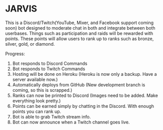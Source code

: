 # JARVIS

This is a Discord/Twitch(YouTube, Mixer, and Facebook support coming soon) bot designed to moderate chat in both and integrate between both userbases.
Things such as participation and raids will be rewarded with points.
These points will allow users to rank up to ranks such as bronze, silver, gold, or diamond.



Progress:
1. Bot responds to Discord Commands
2. Bot responds to Twitch Commands
3. Hosting will be done on Heroku (Heroku is now only a backup. Have a server available now.)
4. Automatically deploys from GitHub (New development branch is coming, so this is scrapped.)
5. Ranks can now be printed to Discord (Images need to be added. Make everything look pretty.)
6. Points can be earned simply by chatting in the Discord. With enough points you can rank up.
7. Bot is able to grab Twitch stream info.
8. Bot can now announce when a Twitch channel goes live.
